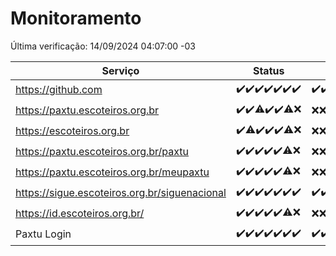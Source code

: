 # Monitoramento

Última verificação: 14/09/2024 04:07:00 -03

|Serviço|Status|Últimas 24h|
|---|---|---|
|https://github.com|<span title="2024-09-07: OK=23">✔️</span><span title="2024-09-08: OK=23">✔️</span><span title="2024-09-09: OK=23">✔️</span><span title="2024-09-10: OK=23">✔️</span><span title="2024-09-11: OK=23">✔️</span><span title="2024-09-12: OK=23">✔️</span><span title="2024-09-13: OK=6">✔️</span>|<span title="13/09/2024 04:08:00 -03 : 200">✔️</span><span title="13/09/2024 05:10:00 -03 : 200">✔️</span><span title="13/09/2024 06:08:00 -03 : 200">✔️</span><span title="13/09/2024 07:08:00 -03 : 200">✔️</span><span title="13/09/2024 08:07:00 -03 : 200">✔️</span><span title="13/09/2024 09:13:00 -03 : 200">✔️</span><span title="13/09/2024 10:14:00 -03 : 200">✔️</span><span title="13/09/2024 11:07:00 -03 : 200">✔️</span><span title="13/09/2024 12:07:00 -03 : 200">✔️</span><span title="13/09/2024 13:08:00 -03 : 200">✔️</span><span title="13/09/2024 14:07:00 -03 : 200">✔️</span><span title="13/09/2024 15:10:00 -03 : 200">✔️</span><span title="13/09/2024 16:05:00 -03 : 200">✔️</span><span title="13/09/2024 17:08:00 -03 : 200">✔️</span><span title="13/09/2024 18:06:00 -03 : 200">✔️</span><span title="13/09/2024 19:07:00 -03 : 200">✔️</span><span title="13/09/2024 20:07:00 -03 : 200">✔️</span><span title="13/09/2024 21:37:00 -03 : 200">✔️</span><span title="13/09/2024 23:04:00 -03 : 200">✔️</span><span title="14/09/2024 00:09:00 -03 : 200">✔️</span><span title="14/09/2024 01:09:00 -03 : 200">✔️</span><span title="14/09/2024 02:08:00 -03 : 200">✔️</span><span title="14/09/2024 03:10:00 -03 : 200">✔️</span><span title="14/09/2024 04:07:00 -03 : 200">✔️</span>|
|https://paxtu.escoteiros.org.br|<span title="2024-09-07: OK=23">✔️</span><span title="2024-09-08: OK=23">✔️</span><span title="2024-09-09: OK=21, Falhas=2">⚠️</span><span title="2024-09-10: OK=23">✔️</span><span title="2024-09-11: OK=23">✔️</span><span title="2024-09-12: OK=19, Falhas=4">⚠️</span><span title="2024-09-13: Falhas=6">❌</span>|<span title="13/09/2024 04:08:00 -03 : 403">❌</span><span title="13/09/2024 05:10:00 -03 : 403">❌</span><span title="13/09/2024 06:08:00 -03 : 403">❌</span><span title="13/09/2024 07:08:00 -03 : 403">❌</span><span title="13/09/2024 08:07:00 -03 : 403">❌</span><span title="13/09/2024 09:13:00 -03 : 403">❌</span><span title="13/09/2024 10:14:00 -03 : 403">❌</span><span title="13/09/2024 11:07:00 -03 : 403">❌</span><span title="13/09/2024 12:07:00 -03 : 403">❌</span><span title="13/09/2024 13:08:00 -03 : 403">❌</span><span title="13/09/2024 14:07:00 -03 : 403">❌</span><span title="13/09/2024 15:10:00 -03 : 403">❌</span><span title="13/09/2024 16:05:00 -03 : 403">❌</span><span title="13/09/2024 17:08:00 -03 : 403">❌</span><span title="13/09/2024 18:06:00 -03 : 403">❌</span><span title="13/09/2024 19:07:00 -03 : 403">❌</span><span title="13/09/2024 20:07:00 -03 : 403">❌</span><span title="13/09/2024 21:37:00 -03 : 403">❌</span><span title="13/09/2024 23:04:00 -03 : 403">❌</span><span title="14/09/2024 00:09:00 -03 : 403">❌</span><span title="14/09/2024 01:09:00 -03 : 403">❌</span><span title="14/09/2024 02:08:00 -03 : 403">❌</span><span title="14/09/2024 03:10:00 -03 : 403">❌</span><span title="14/09/2024 04:07:00 -03 : 403">❌</span>|
|https://escoteiros.org.br|<span title="2024-09-07: OK=23">✔️</span><span title="2024-09-08: OK=22, Falhas=1">⚠️</span><span title="2024-09-09: OK=23">✔️</span><span title="2024-09-10: OK=23">✔️</span><span title="2024-09-11: OK=23">✔️</span><span title="2024-09-12: OK=19, Falhas=4">⚠️</span><span title="2024-09-13: Falhas=6">❌</span>|<span title="13/09/2024 04:08:00 -03 : 403">❌</span><span title="13/09/2024 05:10:00 -03 : 403">❌</span><span title="13/09/2024 06:08:00 -03 : 403">❌</span><span title="13/09/2024 07:08:00 -03 : 403">❌</span><span title="13/09/2024 08:07:00 -03 : 403">❌</span><span title="13/09/2024 09:13:00 -03 : 403">❌</span><span title="13/09/2024 10:14:00 -03 : 403">❌</span><span title="13/09/2024 11:07:00 -03 : 403">❌</span><span title="13/09/2024 12:07:00 -03 : 403">❌</span><span title="13/09/2024 13:08:00 -03 : 403">❌</span><span title="13/09/2024 14:07:00 -03 : 403">❌</span><span title="13/09/2024 15:10:00 -03 : 403">❌</span><span title="13/09/2024 16:05:00 -03 : 403">❌</span><span title="13/09/2024 17:08:00 -03 : 403">❌</span><span title="13/09/2024 18:06:00 -03 : 403">❌</span><span title="13/09/2024 19:07:00 -03 : 403">❌</span><span title="13/09/2024 20:07:00 -03 : 403">❌</span><span title="13/09/2024 21:37:00 -03 : 403">❌</span><span title="13/09/2024 23:04:00 -03 : 403">❌</span><span title="14/09/2024 00:09:00 -03 : 403">❌</span><span title="14/09/2024 01:09:00 -03 : 403">❌</span><span title="14/09/2024 02:08:00 -03 : 403">❌</span><span title="14/09/2024 03:10:00 -03 : 403">❌</span><span title="14/09/2024 04:07:00 -03 : 403">❌</span>|
|https://paxtu.escoteiros.org.br/paxtu|<span title="2024-09-07: OK=23">✔️</span><span title="2024-09-08: OK=23">✔️</span><span title="2024-09-09: OK=23">✔️</span><span title="2024-09-10: OK=23">✔️</span><span title="2024-09-11: OK=23">✔️</span><span title="2024-09-12: OK=19, Falhas=4">⚠️</span><span title="2024-09-13: Falhas=6">❌</span>|<span title="13/09/2024 04:08:00 -03 : 403">❌</span><span title="13/09/2024 05:10:00 -03 : 403">❌</span><span title="13/09/2024 06:08:00 -03 : 403">❌</span><span title="13/09/2024 07:08:00 -03 : 403">❌</span><span title="13/09/2024 08:07:00 -03 : 403">❌</span><span title="13/09/2024 09:13:00 -03 : 403">❌</span><span title="13/09/2024 10:14:00 -03 : 403">❌</span><span title="13/09/2024 11:07:00 -03 : 403">❌</span><span title="13/09/2024 12:07:00 -03 : 403">❌</span><span title="13/09/2024 13:08:00 -03 : 403">❌</span><span title="13/09/2024 14:07:00 -03 : 403">❌</span><span title="13/09/2024 15:10:00 -03 : 403">❌</span><span title="13/09/2024 16:05:00 -03 : 403">❌</span><span title="13/09/2024 17:08:00 -03 : 403">❌</span><span title="13/09/2024 18:06:00 -03 : 403">❌</span><span title="13/09/2024 19:07:00 -03 : 403">❌</span><span title="13/09/2024 20:07:00 -03 : 403">❌</span><span title="13/09/2024 21:37:00 -03 : 403">❌</span><span title="13/09/2024 23:04:00 -03 : 403">❌</span><span title="14/09/2024 00:09:00 -03 : 403">❌</span><span title="14/09/2024 01:09:00 -03 : 403">❌</span><span title="14/09/2024 02:08:00 -03 : 403">❌</span><span title="14/09/2024 03:10:00 -03 : 403">❌</span><span title="14/09/2024 04:07:00 -03 : 403">❌</span>|
|https://paxtu.escoteiros.org.br/meupaxtu|<span title="2024-09-07: OK=23">✔️</span><span title="2024-09-08: OK=23">✔️</span><span title="2024-09-09: OK=23">✔️</span><span title="2024-09-10: OK=23">✔️</span><span title="2024-09-11: OK=23">✔️</span><span title="2024-09-12: OK=19, Falhas=4">⚠️</span><span title="2024-09-13: Falhas=6">❌</span>|<span title="13/09/2024 04:08:00 -03 : 403">❌</span><span title="13/09/2024 05:10:00 -03 : 403">❌</span><span title="13/09/2024 06:08:00 -03 : 403">❌</span><span title="13/09/2024 07:08:00 -03 : 403">❌</span><span title="13/09/2024 08:07:00 -03 : 403">❌</span><span title="13/09/2024 09:13:00 -03 : 403">❌</span><span title="13/09/2024 10:14:00 -03 : 403">❌</span><span title="13/09/2024 11:07:00 -03 : 403">❌</span><span title="13/09/2024 12:07:00 -03 : 403">❌</span><span title="13/09/2024 13:08:00 -03 : 403">❌</span><span title="13/09/2024 14:07:00 -03 : 403">❌</span><span title="13/09/2024 15:10:00 -03 : 403">❌</span><span title="13/09/2024 16:05:00 -03 : 403">❌</span><span title="13/09/2024 17:08:00 -03 : 403">❌</span><span title="13/09/2024 18:06:00 -03 : 403">❌</span><span title="13/09/2024 19:07:00 -03 : 403">❌</span><span title="13/09/2024 20:07:00 -03 : 403">❌</span><span title="13/09/2024 21:37:00 -03 : 403">❌</span><span title="13/09/2024 23:04:00 -03 : 403">❌</span><span title="14/09/2024 00:09:00 -03 : 403">❌</span><span title="14/09/2024 01:09:00 -03 : 403">❌</span><span title="14/09/2024 02:08:00 -03 : 403">❌</span><span title="14/09/2024 03:10:00 -03 : 403">❌</span><span title="14/09/2024 04:07:00 -03 : 403">❌</span>|
|https://sigue.escoteiros.org.br/siguenacional|<span title="2024-09-07: OK=23">✔️</span><span title="2024-09-08: OK=23">✔️</span><span title="2024-09-09: OK=23">✔️</span><span title="2024-09-10: OK=23">✔️</span><span title="2024-09-11: OK=23">✔️</span><span title="2024-09-12: OK=23">✔️</span><span title="2024-09-13: OK=6">✔️</span>|<span title="13/09/2024 04:08:00 -03 : 200">✔️</span><span title="13/09/2024 05:10:00 -03 : 200">✔️</span><span title="13/09/2024 06:08:00 -03 : 200">✔️</span><span title="13/09/2024 07:08:00 -03 : 200">✔️</span><span title="13/09/2024 08:07:00 -03 : 200">✔️</span><span title="13/09/2024 09:13:00 -03 : 200">✔️</span><span title="13/09/2024 10:14:00 -03 : 200">✔️</span><span title="13/09/2024 11:07:00 -03 : 200">✔️</span><span title="13/09/2024 12:07:00 -03 : 200">✔️</span><span title="13/09/2024 13:08:00 -03 : 200">✔️</span><span title="13/09/2024 14:07:00 -03 : 200">✔️</span><span title="13/09/2024 15:10:00 -03 : 200">✔️</span><span title="13/09/2024 16:05:00 -03 : 200">✔️</span><span title="13/09/2024 17:08:00 -03 : 200">✔️</span><span title="13/09/2024 18:06:00 -03 : 200">✔️</span><span title="13/09/2024 19:07:00 -03 : 200">✔️</span><span title="13/09/2024 20:07:00 -03 : 200">✔️</span><span title="13/09/2024 21:37:00 -03 : 200">✔️</span><span title="13/09/2024 23:04:00 -03 : 200">✔️</span><span title="14/09/2024 00:09:00 -03 : 200">✔️</span><span title="14/09/2024 01:09:00 -03 : 200">✔️</span><span title="14/09/2024 02:08:00 -03 : 200">✔️</span><span title="14/09/2024 03:10:00 -03 : 200">✔️</span><span title="14/09/2024 04:07:00 -03 : 200">✔️</span>|
|https://id.escoteiros.org.br/|<span title="2024-09-07: OK=23">✔️</span><span title="2024-09-08: OK=23">✔️</span><span title="2024-09-09: OK=23">✔️</span><span title="2024-09-10: OK=23">✔️</span><span title="2024-09-11: OK=23">✔️</span><span title="2024-09-12: OK=19, Falhas=4">⚠️</span><span title="2024-09-13: Falhas=6">❌</span>|<span title="13/09/2024 04:08:00 -03 : 403">❌</span><span title="13/09/2024 05:10:00 -03 : 403">❌</span><span title="13/09/2024 06:08:00 -03 : 403">❌</span><span title="13/09/2024 07:08:00 -03 : 403">❌</span><span title="13/09/2024 08:07:00 -03 : 403">❌</span><span title="13/09/2024 09:13:00 -03 : 403">❌</span><span title="13/09/2024 10:14:00 -03 : 403">❌</span><span title="13/09/2024 11:07:00 -03 : 403">❌</span><span title="13/09/2024 12:07:00 -03 : 403">❌</span><span title="13/09/2024 13:08:00 -03 : 403">❌</span><span title="13/09/2024 14:07:00 -03 : 403">❌</span><span title="13/09/2024 15:10:00 -03 : 403">❌</span><span title="13/09/2024 16:05:00 -03 : 403">❌</span><span title="13/09/2024 17:08:00 -03 : 403">❌</span><span title="13/09/2024 18:06:00 -03 : 403">❌</span><span title="13/09/2024 19:07:00 -03 : 403">❌</span><span title="13/09/2024 20:07:00 -03 : 403">❌</span><span title="13/09/2024 21:37:00 -03 : 403">❌</span><span title="13/09/2024 23:04:00 -03 : 403">❌</span><span title="14/09/2024 00:09:00 -03 : 403">❌</span><span title="14/09/2024 01:09:00 -03 : 403">❌</span><span title="14/09/2024 02:08:00 -03 : 403">❌</span><span title="14/09/2024 03:10:00 -03 : 403">❌</span><span title="14/09/2024 04:07:00 -03 : 403">❌</span>|
|Paxtu Login|<span title="2024-09-07: OK=23">✔️</span><span title="2024-09-08: OK=23">✔️</span><span title="2024-09-09: OK=23">✔️</span><span title="2024-09-10: OK=23">✔️</span><span title="2024-09-11: OK=23">✔️</span><span title="2024-09-12: OK=23">✔️</span><span title="2024-09-13: OK=6">✔️</span>|<span title="13/09/2024 04:08:00 -03 : 200">✔️</span><span title="13/09/2024 05:10:00 -03 : 200">✔️</span><span title="13/09/2024 06:08:00 -03 : 200">✔️</span><span title="13/09/2024 07:08:00 -03 : 200">✔️</span><span title="13/09/2024 08:07:00 -03 : 200">✔️</span><span title="13/09/2024 09:13:00 -03 : 200">✔️</span><span title="13/09/2024 10:14:00 -03 : 200">✔️</span><span title="13/09/2024 11:07:00 -03 : 200">✔️</span><span title="13/09/2024 12:07:00 -03 : 200">✔️</span><span title="13/09/2024 13:08:00 -03 : 200">✔️</span><span title="13/09/2024 14:07:00 -03 : 200">✔️</span><span title="13/09/2024 15:10:00 -03 : 200">✔️</span><span title="13/09/2024 16:05:00 -03 : 200">✔️</span><span title="13/09/2024 17:08:00 -03 : 200">✔️</span><span title="13/09/2024 18:06:00 -03 : 200">✔️</span><span title="13/09/2024 19:07:00 -03 : 200">✔️</span><span title="13/09/2024 20:07:00 -03 : 200">✔️</span><span title="13/09/2024 21:37:00 -03 : 200">✔️</span><span title="13/09/2024 23:04:00 -03 : 200">✔️</span><span title="14/09/2024 00:09:00 -03 : 200">✔️</span><span title="14/09/2024 01:09:00 -03 : 200">✔️</span><span title="14/09/2024 02:08:00 -03 : 200">✔️</span><span title="14/09/2024 03:10:00 -03 : 200">✔️</span><span title="14/09/2024 04:07:00 -03 : 200">✔️</span>|
